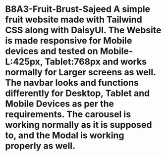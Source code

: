 # B8A3-Fruit-Brust-Sajeed A simple fruit website made with Tailwind CSS along with DaisyUI. The Website is made responsive for Mobile devices and tested on Mobile-L:425px, Tablet:768px and works normally for Larger screens as well. The navbar looks and functions differently for Desktop, Tablet and Mobile Devices as per the requirements. The carousel is working normally as it is supposed to, and the Modal is working properly as well.
